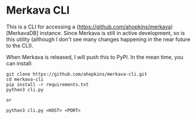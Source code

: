 # Merkava CLI

This is a CLI for accessing a (https://github.com/ahopkins/merkava)[MerkavaDB] instance. Since Merkava is still in active development, so is this utility (although I don't see many changes happening in the near future to the CLI).

When Merkava is released, I will push this to PyPI. In the mean time, you can install:

    git clone https://github.com/ahopkins/merkava-cli.git
    cd merkava-cli
    pip install -r requirements.txt
    python3 cli.py

    or

    python3 cli.py <HOST> <PORT>

